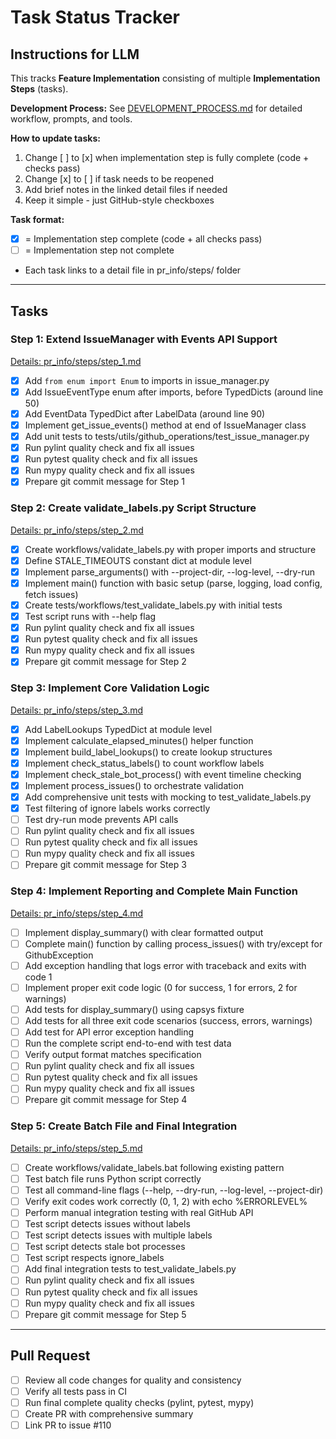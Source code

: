 # Task Status Tracker

## Instructions for LLM

This tracks **Feature Implementation** consisting of multiple **Implementation Steps** (tasks).

**Development Process:** See [DEVELOPMENT_PROCESS.md](./DEVELOPMENT_PROCESS.md) for detailed workflow, prompts, and tools.

**How to update tasks:**
1. Change [ ] to [x] when implementation step is fully complete (code + checks pass)
2. Change [x] to [ ] if task needs to be reopened
3. Add brief notes in the linked detail files if needed
4. Keep it simple - just GitHub-style checkboxes

**Task format:**
- [x] = Implementation step complete (code + all checks pass)
- [ ] = Implementation step not complete
- Each task links to a detail file in pr_info/steps/ folder

---

## Tasks

### Step 1: Extend IssueManager with Events API Support
[Details: pr_info/steps/step_1.md](steps/step_1.md)

- [x] Add `from enum import Enum` to imports in issue_manager.py
- [x] Add IssueEventType enum after imports, before TypedDicts (around line 50)
- [x] Add EventData TypedDict after LabelData (around line 90)
- [x] Implement get_issue_events() method at end of IssueManager class
- [x] Add unit tests to tests/utils/github_operations/test_issue_manager.py
- [x] Run pylint quality check and fix all issues
- [x] Run pytest quality check and fix all issues
- [x] Run mypy quality check and fix all issues
- [x] Prepare git commit message for Step 1

### Step 2: Create validate_labels.py Script Structure
[Details: pr_info/steps/step_2.md](steps/step_2.md)

- [x] Create workflows/validate_labels.py with proper imports and structure
- [x] Define STALE_TIMEOUTS constant dict at module level
- [x] Implement parse_arguments() with --project-dir, --log-level, --dry-run
- [x] Implement main() function with basic setup (parse, logging, load config, fetch issues)
- [x] Create tests/workflows/test_validate_labels.py with initial tests
- [x] Test script runs with --help flag
- [x] Run pylint quality check and fix all issues
- [x] Run pytest quality check and fix all issues
- [x] Run mypy quality check and fix all issues
- [x] Prepare git commit message for Step 2

### Step 3: Implement Core Validation Logic
[Details: pr_info/steps/step_3.md](steps/step_3.md)

- [x] Add LabelLookups TypedDict at module level
- [x] Implement calculate_elapsed_minutes() helper function
- [x] Implement build_label_lookups() to create lookup structures
- [x] Implement check_status_labels() to count workflow labels
- [x] Implement check_stale_bot_process() with event timeline checking
- [x] Implement process_issues() to orchestrate validation
- [x] Add comprehensive unit tests with mocking to test_validate_labels.py
- [x] Test filtering of ignore labels works correctly
- [ ] Test dry-run mode prevents API calls
- [ ] Run pylint quality check and fix all issues
- [ ] Run pytest quality check and fix all issues
- [ ] Run mypy quality check and fix all issues
- [ ] Prepare git commit message for Step 3

### Step 4: Implement Reporting and Complete Main Function
[Details: pr_info/steps/step_4.md](steps/step_4.md)

- [ ] Implement display_summary() with clear formatted output
- [ ] Complete main() function by calling process_issues() with try/except for GithubException
- [ ] Add exception handling that logs error with traceback and exits with code 1
- [ ] Implement proper exit code logic (0 for success, 1 for errors, 2 for warnings)
- [ ] Add tests for display_summary() using capsys fixture
- [ ] Add tests for all three exit code scenarios (success, errors, warnings)
- [ ] Add test for API error exception handling
- [ ] Run the complete script end-to-end with test data
- [ ] Verify output format matches specification
- [ ] Run pylint quality check and fix all issues
- [ ] Run pytest quality check and fix all issues
- [ ] Run mypy quality check and fix all issues
- [ ] Prepare git commit message for Step 4

### Step 5: Create Batch File and Final Integration
[Details: pr_info/steps/step_5.md](steps/step_5.md)

- [ ] Create workflows/validate_labels.bat following existing pattern
- [ ] Test batch file runs Python script correctly
- [ ] Test all command-line flags (--help, --dry-run, --log-level, --project-dir)
- [ ] Verify exit codes work correctly (0, 1, 2) with echo %ERRORLEVEL%
- [ ] Perform manual integration testing with real GitHub API
- [ ] Test script detects issues without labels
- [ ] Test script detects issues with multiple labels
- [ ] Test script detects stale bot processes
- [ ] Test script respects ignore_labels
- [ ] Add final integration tests to test_validate_labels.py
- [ ] Run pylint quality check and fix all issues
- [ ] Run pytest quality check and fix all issues
- [ ] Run mypy quality check and fix all issues
- [ ] Prepare git commit message for Step 5

---

## Pull Request

- [ ] Review all code changes for quality and consistency
- [ ] Verify all tests pass in CI
- [ ] Run final complete quality checks (pylint, pytest, mypy)
- [ ] Create PR with comprehensive summary
- [ ] Link PR to issue #110

